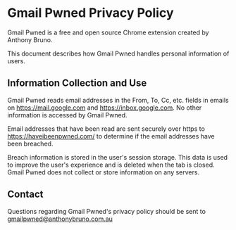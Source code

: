 # Gmail Pwned Privacy Policy

Gmail Pwned is a free and open source Chrome extension created by Anthony Bruno.

This document describes how Gmail Pwned handles personal information of users.

## Information Collection and Use
Gmail Pwned reads email addresses in the From, To, Cc, etc. fields in emails on https://mail.google.com and https://inbox.google.com. 
No other information is accessed by Gmail Pwned.

Email addresses that have been read are sent securely over https to https://haveibeenpwned.com/ to determine if the email addresses have been breached.

Breach information is stored in the user's session storage.
This data is used to improve the user's experience and is deleted when the tab is closed.
Gmail Pwned does not collect or store information on any servers.

## Contact
Questions regarding Gmail Pwned's privacy policy should be sent to gmailpwned@anthonybruno.com.au
